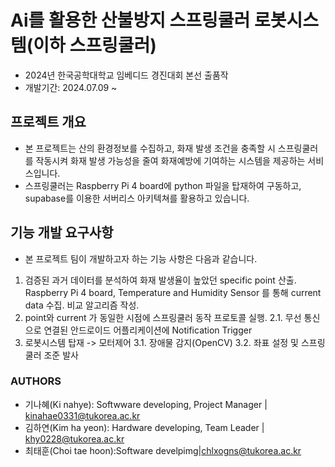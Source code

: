 # Ai를 활용한 산불방지 스프링쿨러 로봇시스템(이하 스프링쿨러)
- 2024년 한국공학대학교 임베디드 경진대회 본선 출품작
- 개발기간: 2024.07.09 ~


## 프로젝트 개요
- 본 프로젝트는 산의 환경정보를 수집하고, 화재 발생 조건을 충족할 시 스프링쿨러를 작동시켜 화재 발생 가능성을 줄여 화재예방에 기여하는 시스템을 제공하는 서비스입니다.
- 스프링쿨러는 Raspberry Pi 4 board에 python 파일을 탑재하여 구동하고, supabase를 이용한 서버리스 아키텍쳐를 활용하고 있습니다.


## 기능 개발 요구사항
- 본 프로젝트 팀이 개발하고자 하는 기능 사항은 다음과 같습니다.
1. 검증된 과거 데이터를 분석하여 화재 발생율이 높았던 specific point 산출. Raspberry Pi 4 board, Temperature and Humidity Sensor 를 통해 current data 수집. 비교 알고리즘 작성.
2. point와 current 가 동일한 시점에 스프링쿨러 동작 프로토콜 실행.
   2.1. 무선 통신으로 연결된 안드로이드 어플리케이션에 Notification Trigger
3. 로봇시스템 탑재 -> 모터제어
  3.1. 장애물 감지(OpenCV)
   3.2. 좌표 설정 및 스프링쿨러 조준 발사


### AUTHORS
- 기나혜(Ki nahye): Softwware developing, Project Manager | kinahae0331@tukorea.ac.kr
- 김하연(Kim ha yeon): Hardware developing, Team Leader | khy0228@tukorea.ac.kr
- 최태훈(Choi tae hoon):Software develpimg|chlxogns@tukorea.ac.kr
